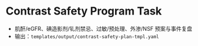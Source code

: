 # Contrast Safety Program Task

- 肌酐/eGFR、碘造影剂/钆剂禁忌、过敏/预处理、外渗/NSF 预案与事件复盘
- 输出：`templates/output/contrast-safety-plan-tmpl.yaml`
